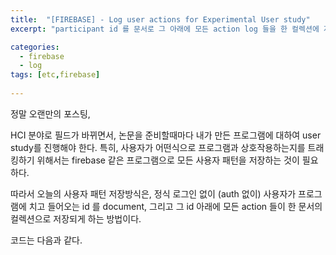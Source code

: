 ```yaml
---
title:  "[FIREBASE] - Log user actions for Experimental User study"
excerpt: "participant id 를 문서로 그 아래에 모든 action log 들을 한 컬렉션에 저장하도록 하는 방법"

categories:
  - firebase
  - log
tags: [etc,firebase]
 
---
```


정말 오랜만의 포스팅,

HCI 분야로 필드가 바뀌면서, 논문을 준비할때마다 내가 만든 프로그램에 대하여 user study를 진행해야 한다.
특히, 사용자가 어떤식으로 프로그램과 상호작용하는지를 트래킹하기 위해서는 firebase 같은 프로그램으로 모든 사용자 패턴을 저장하는 것이 필요하다.

따라서 오늘의 사용자 패턴 저장방식은, 정식 로그인 없이 (auth 없이) 사용자가 프로그램에 치고 들어오는 id 를 document, 그리고 그 id 아래에 모든 action 들이 한 문서의 컬렉션으로 저장되게 하는 방법이다.

코드는 다음과 같다.

<script src="https://gist.github.com/chaelin0722/ceac48e8181c547a0a7c97d8cdc5cf84.js"></script>
